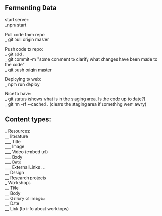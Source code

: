 ## Fermenting Data
<p>start server:<br/>
_npm start</p>

<p>Pull code from repo:<br/>
_ git pull origin master</p>

<p>Push code to repo:<br/>
_ git add .<br/>
_ git commit -m "some comment to clarify what changes have been made to the code"<br/>
_ git push origin master</p>

<p>Deploying to web:<br/>
_ npm run deploy</p>

<p>Nice to have:<br/>
_ git status (shows what is in the staging area. Is the code up to date?)<br/>
_ git rm -rf --cached . (clears the staging area if something went awry)</p>

## Content types:  
_ Resources:  
__ literature  
___ Title  
___ Image  
___ Video (embed url)  
___ Body  
___ Date  
___ External Links ...  
__ Design  
__ Research projects  
_ Workshops  
__ Title  
__ Body  
__ Gallery of images  
__ Date  
__ Link (to info about workhops)  